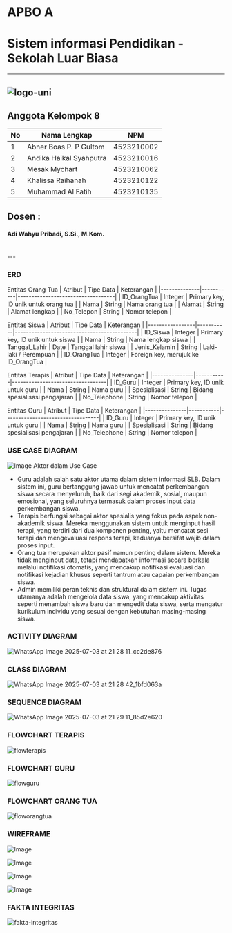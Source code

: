 # APBO A
# Sistem informasi Pendidikan - Sekolah Luar Biasa
---
![logo-uni](https://github.com/user-attachments/assets/885f67d4-03d9-47af-b036-79866224ce55)
---
## Anggota Kelompok 8

| No | Nama Lengkap                 | NPM         |
|----|------------------------------|-------------|
| 1  | Abner Boas P. P Gultom       | 4523210002  |
| 2  | Andika Haikal Syahputra      | 4523210016  |
| 3  | Mesak Mychart                | 4523210062  |
| 4  | Khalissa Raihanah            | 4523210122  |
| 5  | Muhammad Al Fatih            | 4523210135  |

## Dosen :
<h4> Adi Wahyu Pribadi, S.Si., M.Kom.</h4>
<br>
---

### ERD






Entitas Orang Tua
| Atribut      | Tipe Data | Keterangan                        |
|--------------|-----------|-----------------------------------|
| ID_OrangTua  | Integer   | Primary key, ID unik untuk orang tua |
| Nama         | String    | Nama orang tua                    |
| Alamat       | String    | Alamat lengkap                    |
| No_Telepon   | String    | Nomor telepon                     |

Entitas Siswa
| Atribut         | Tipe Data | Keterangan                                 |
|-----------------|-----------|--------------------------------------------|
| ID_Siswa        | Integer   | Primary key, ID unik untuk siswa           |
| Nama            | String    | Nama lengkap siswa                         |
| Tanggal_Lahir   | Date      | Tanggal lahir siswa                        |
| Jenis_Kelamin   | String    | Laki-laki / Perempuan                      |
| ID_OrangTua     | Integer   | Foreign key, merujuk ke ID_OrangTua       |

Entitas Terapis
| Atribut       | Tipe Data | Keterangan                       |
|---------------|-----------|----------------------------------|
| ID_Guru       | Integer   | Primary key, ID unik untuk guru  |
| Nama          | String    | Nama guru                        |
| Spesialisasi  | String    | Bidang spesialisasi pengajaran   |
| No_Telephone  | String    | Nomor telepon                    |

Entitas Guru
| Atribut       | Tipe Data | Keterangan                       |
|---------------|-----------|----------------------------------|
| ID_Guru       | Integer   | Primary key, ID unik untuk guru  |
| Nama          | String    | Nama guru                        |
| Spesialisasi  | String    | Bidang spesialisasi pengajaran   |
| No_Telephone  | String    | Nomor telepon                    |

 

### USE CASE DIAGRAM
![Image](https://github.com/user-attachments/assets/ffba0582-bf96-4615-8729-add41cd9409d)
Aktor dalam Use Case
- Guru adalah salah satu aktor utama dalam sistem informasi SLB. Dalam sistem ini, guru
bertanggung jawab untuk mencatat perkembangan siswa secara menyeluruh, baik dari segi
akademik, sosial, maupun emosional, yang seluruhnya termasuk dalam proses input data
perkembangan siswa.
- Terapis berfungsi sebagai aktor spesialis yang fokus pada aspek non-akademik siswa. Mereka
menggunakan sistem untuk menginput hasil terapi, yang terdiri dari dua komponen penting, yaitu
mencatat sesi terapi dan mengevaluasi respons terapi, keduanya bersifat wajib dalam proses input.
- Orang tua merupakan aktor pasif namun penting dalam sistem. Mereka tidak menginput data,
tetapi mendapatkan informasi secara berkala melalui notifikasi otomatis, yang mencakup
notifikasi evaluasi dan notifikasi kejadian khusus seperti tantrum atau capaian perkembangan
siswa.
- Admin memiliki peran teknis dan struktural dalam sistem ini. Tugas utamanya adalah mengelola
data siswa, yang mencakup aktivitas seperti menambah siswa baru dan mengedit data siswa, serta
mengatur kurikulum individu yang sesuai dengan kebutuhan masing-masing siswa.


### ACTIVITY DIAGRAM
![WhatsApp Image 2025-07-03 at 21 28 11_cc2de876](https://github.com/user-attachments/assets/053008ad-8f0c-458a-876f-ca9ba76d3eff)


### CLASS DIAGRAM
![WhatsApp Image 2025-07-03 at 21 28 42_1bfd063a](https://github.com/user-attachments/assets/1f5890fa-6b24-41e6-b814-8493d178bb0c)


### SEQUENCE DIAGRAM
![WhatsApp Image 2025-07-03 at 21 29 11_85d2e620](https://github.com/user-attachments/assets/08bb2615-f558-4088-840c-ddc54e38426d)


### FLOWCHART TERAPIS
![flowterapis](https://github.com/user-attachments/assets/001bc9d0-1dd1-4098-b7af-17adfbe53bd7)

### FLOWCHART GURU
![flowguru](https://github.com/user-attachments/assets/ba8ffc1c-975c-436a-913d-3ffe2f1e600b)

### FLOWCHART ORANG TUA
![floworangtua](https://github.com/user-attachments/assets/8e506c9f-c726-4240-aba7-f824fe782e31)


### WIREFRAME
![Image](https://github.com/user-attachments/assets/89f0436a-9018-41ed-ba75-00481f1037b4)

![Image](https://github.com/user-attachments/assets/0c489851-67c3-497b-8909-f05ed0752390)

![Image](https://github.com/user-attachments/assets/19b8122b-d371-4411-a2f1-212387053d15)

![Image](https://github.com/user-attachments/assets/ff0aada2-af47-484e-9cca-bedd7784c733)


### FAKTA INTEGRITAS
![fakta-integritas](https://github.com/user-attachments/assets/4aeba83e-1e07-4a77-b741-6aa456b674e0)
